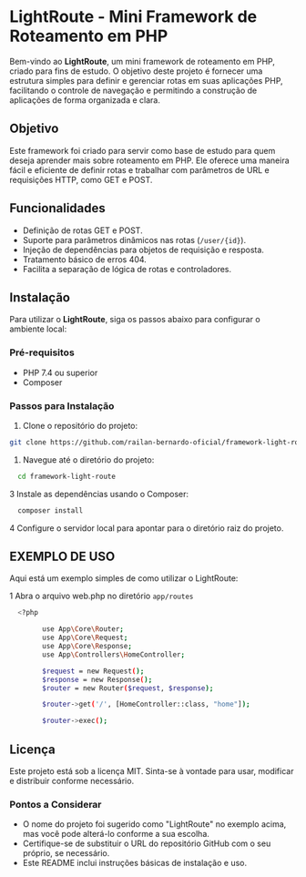 # LightRoute - Mini Framework de Roteamento em PHP

Bem-vindo ao **LightRoute**, um mini framework de roteamento em PHP, criado para fins de estudo. O objetivo deste projeto é fornecer uma estrutura simples para definir e gerenciar rotas em suas aplicações PHP, facilitando o controle de navegação e permitindo a construção de aplicações de forma organizada e clara.

## Objetivo

Este framework foi criado para servir como base de estudo para quem deseja aprender mais sobre roteamento em PHP. Ele oferece uma maneira fácil e eficiente de definir rotas e trabalhar com parâmetros de URL e requisições HTTP, como GET e POST.

## Funcionalidades

- Definição de rotas GET e POST.
- Suporte para parâmetros dinâmicos nas rotas (`/user/{id}`).
- Injeção de dependências para objetos de requisição e resposta.
- Tratamento básico de erros 404.
- Facilita a separação de lógica de rotas e controladores.

## Instalação

Para utilizar o **LightRoute**, siga os passos abaixo para configurar o ambiente local:

### Pré-requisitos

- PHP 7.4 ou superior
- Composer

### Passos para Instalação

1. Clone o repositório do projeto:

```bash
git clone https://github.com/railan-bernardo-oficial/framework-light-route.git
```

1. Navegue até o diretório do projeto:

```bash
  cd framework-light-route
```

3 Instale as dependências usando o Composer:

```bash
  composer install
```

4 Configure o servidor local para apontar para o diretório raiz do projeto.

## EXEMPLO DE USO

Aqui está um exemplo simples de como utilizar o LightRoute:

1 Abra o arquivo web.php no diretório ``` app/routes ```

```bash
  <?php

        use App\Core\Router;
        use App\Core\Request;
        use App\Core\Response;
        use App\Controllers\HomeController;

        $request = new Request();
        $response = new Response();
        $router = new Router($request, $response);

        $router->get('/', [HomeController::class, "home"]);

        $router->exec();
```

## Licença

Este projeto está sob a licença MIT. Sinta-se à vontade para usar, modificar e distribuir conforme necessário.


### Pontos a Considerar

- O nome do projeto foi sugerido como "LightRoute" no exemplo acima, mas você pode alterá-lo conforme a sua escolha.
- Certifique-se de substituir o URL do repositório GitHub com o seu próprio, se necessário.
- Este README inclui instruções básicas de instalação e uso.
